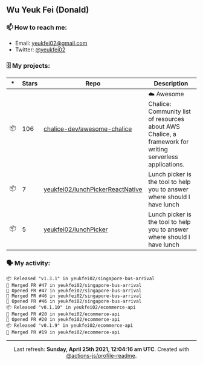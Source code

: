 ## Wu Yeuk Fei (Donald)

### 📫 How to reach me:

- Email: [yeukfei02@gmail.com](yeukfei02@gmail.com)
- Twitter: [@yeukfei02](https://twitter.com/yeukfei02)

### 🗄 My projects:

|*|Stars|Repo|Description|
|---|---|---|---|
| 📦 | 106 | [chalice-dev/awesome-chalice](https://github.com/chalice-dev/awesome-chalice) | ☁️ Awesome Chalice: Community list of resources about AWS Chalice, a framework for writing serverless applications. |
| 📦 | 7 | [yeukfei02/lunchPickerReactNative](https://github.com/yeukfei02/lunchPickerReactNative) | Lunch picker is the tool to help you to answer where should I have lunch |
| 📦 | 5 | [yeukfei02/lunchPicker](https://github.com/yeukfei02/lunchPicker) | Lunch picker is the tool to help you to answer where should I have lunch |

### 🗣 My activity:

```
📦 Released "v1.3.1" in yeukfei02/singapore-bus-arrival
🎉 Merged PR #47 in yeukfei02/singapore-bus-arrival
💪 Opened PR #47 in yeukfei02/singapore-bus-arrival
🎉 Merged PR #46 in yeukfei02/singapore-bus-arrival
💪 Opened PR #46 in yeukfei02/singapore-bus-arrival
📦 Released "v0.1.10" in yeukfei02/ecommerce-api
🎉 Merged PR #20 in yeukfei02/ecommerce-api
💪 Opened PR #20 in yeukfei02/ecommerce-api
📦 Released "v0.1.9" in yeukfei02/ecommerce-api
🎉 Merged PR #19 in yeukfei02/ecommerce-api
```

<!-- <img src="https://github-readme-stats.vercel.app/api?username=yeukfei02&show_icons=true&count_private=true&theme=radical" />

<img src="https://github-readme-stats.vercel.app/api/top-langs/?username=yeukfei02&theme=radical" /> -->

---

<p align="center">Last refresh: <b>Sunday, April 25th 2021, 12:04:16 am UTC</b>. Created with <a href=https://github.com/marketplace/actions/profile-readme>@actions-js/profile-readme</a>.</p>
